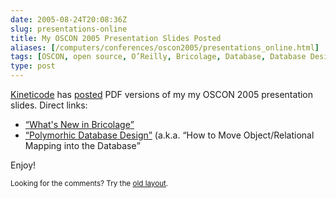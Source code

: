 ```yaml
--- 
date: 2005-08-24T20:08:36Z
slug: presentations-online
title: My OSCON 2005 Presentation Slides Posted
aliases: [/computers/conferences/oscon2005/presentations_online.html]
tags: [OSCON, open source, O’Reilly, Bricolage, Database, Database Design, What’s New In Bricolage]
type: post
---
```


<p><a href="http://www.kineticode.com/" title="Kineticode">Kineticode</a> has <a href="http://www.kineticode.com/news/announcements/" title="Kineticode Announcements">posted</a> PDF versions of my my OSCON 2005 presentation slides. Direct links:</p>

<ul>
  <li><a href="http://www.kineticode.com/docs/whats_new_in_bricolage.pdf"><q>What's New in Bricolage</q></a></li>
  <li><a href="http://www.kineticode.com/docs/polymorphic_database_design.pdf"><q>Polymorhic Database Design</q></a> (a.k.a. <q>How to Move Object/Relational Mapping into the Database</q></li>
</ul>

<p>Enjoy!</p>

<p class="past"><small>Looking for the comments? Try the <a rel="nofollow" href="//past.justatheory.com/computers/conferences/oscon2005/presentations_online.html">old layout</a>.</small></p>


